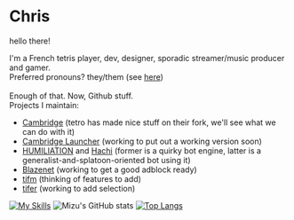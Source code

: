 # Chris
hello there!<br>

I'm a French tetris player, dev, designer, sporadic streamer/music producer and gamer.<br>
Preferred pronouns? they/them (see [here](https://en.pronouns.page/@MizuOfficial))<br>
<br>
Enough of that. Now, Github stuff.<br>
Projects I maintain:
* [Cambridge](https://github.com/MillaBasset/cambridge) (tetro has made nice stuff on their fork, we'll see what we can do with it)
* [Cambridge Launcher](https://github.com/Rexxt/cambridge-launcher) (working to put out a working version soon)
* [HUMILIATION](https://github.com/Rexxt/humiliation-discord) and [Hachi](https://github.com/Rexxt/hachi-discord) (former is a quirky bot engine, latter is a generalist-and-splatoon-oriented bot using it)
* [Blazenet](https://github.com/Rexxt/blazenet) (working to get a good adblock ready)
* [tifm](https://github.com/Rexxt/tifm) (thinking of features to add)
* [tifer](https://github.com/Rexxt/tifer) (working to add selection)

[![My Skills](https://skillicons.dev/icons?i=py,css,js,nodejs,py,fastapi,lua,bash,powershell,figma,visualstudio,vscode,discord,stackoverflow,md)](https://skillicons.dev)
![Mizu's GitHub stats](https://github-readme-stats.vercel.app/api?username=ChrisMubat&show_icons=true&theme=synthwave&hide_border=0)
[![Top Langs](https://github-readme-stats.vercel.app/api/top-langs/?username=ChrisMuba&theme=synthwave&hide_border=0)](https://github.com/chrismuba/github-readme-stats)
